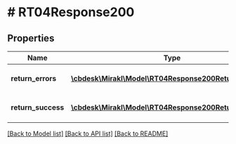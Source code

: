 # # RT04Response200

## Properties

Name | Type | Description | Notes
------------ | ------------- | ------------- | -------------
**return_errors** | [**\cbdesk\Mirakl\Model\RT04Response200ReturnErrors[]**](RT04Response200ReturnErrors.md) | Returns update errors | [optional]
**return_success** | [**\cbdesk\Mirakl\Model\RT04Response200ReturnSuccess[]**](RT04Response200ReturnSuccess.md) | Returns update success | [optional]

[[Back to Model list]](../../README.md#models) [[Back to API list]](../../README.md#endpoints) [[Back to README]](../../README.md)
